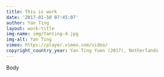 ```yaml
---
title: This is work
date: '2017-01-10 07:45:07'
author: Yan Ting
layout: work-title
img-name: img/Yanting-4.jpg
img-alt: Yan Ting
vimeo: https://player.vimeo.com/video/
copyright_country_year: Yan Ting Yuen (2017), Netherlands
---
```

Body